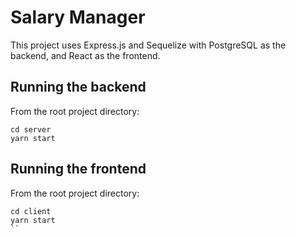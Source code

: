 # Salary Manager

This project uses Express.js and Sequelize with PostgreSQL as the backend, and React as the frontend.

## Running the backend

From the root project directory:
```
cd server
yarn start
```

## Running the frontend

From the root project directory:
```
cd client
yarn start
``
